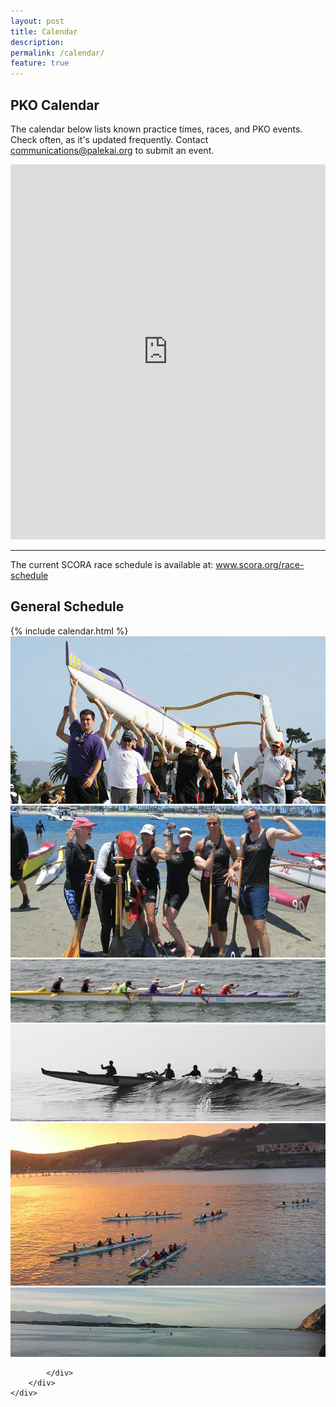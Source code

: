 ```yaml
---
layout: post
title: Calendar
description: 
permalink: /calendar/
feature: true
---
```


<h2>PKO Calendar</h2>
<p>The calendar below lists known practice times, races, and PKO events. Check often, as it's updated frequently. Contact <a href="mailto://communications@palekai.org">communications@palekai.org</a> to submit an event.</p>

<iframe
src="https://calendar.google.com/calendar/embed?showTitle=0&showNav=1&showPrint=0mode=AGENDA&src=e62itaanokp696fm8fo0h2topurrc6q6%40import.calendar.google.com&ctz=America%2FLos_Angeles" style="border: 0" width="100%" height="600" frameborder="0" scrolling="no">
</iframe>

<!-- integrate this one sometime
	https://codepen.io/lonekorean/pen/doXjJG?depth=everything&order=popularity&page=3&q=Calendar+&show_forks=false
-->
<hr/>
The current SCORA race schedule is available at: <a href="https://www.scora.org/race-schedule">www.scora.org/race-schedule</a>
<h2>General Schedule</h2>
<div class="row">
	<div class="8u 12u$(small)">
		{% include calendar.html %}
	</div>
	<div class="4u$ 12u$(small)">
		<div class="box alt">
			<div class="row 50% uniform">
				<div class="12u"><span class="image fit"><img src="/assets/images/mens-team-carry.jpg" alt="" /></span></div>
				<div class="12u"><span class="image fit"><img src="/assets/images/womens-team-afterrace-1.jpg" alt="" /></span></div>
				<div class="12u$"><span class="image fit"><img src="/assets/images/outriggers-onwater-1.jpg" alt="" /></span></div>
				<!-- Break -->
				<div class="12u"><span class="image fit"><img src="/assets/images/outriggers-onwater-2.jpg" alt="" /></span></div>
				<div class="12u"><span class="image fit"><img src="/assets/images/outriggers-onwater-avila.jpg" alt="" /></span></div>
				<div class="12u$"><span class="image fit"><img src="/assets/images/outriggers-onwater-mb.jpg" alt="" /></span></div>
				
			</div>
		</div>
	</div>
</div>